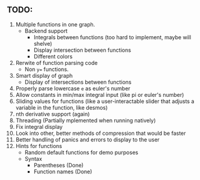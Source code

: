 ## TODO:
1. Multiple functions in one graph.
	- Backend support
		- Integrals between functions (too hard to implement, maybe will shelve)
		- Display intersection between functions
		- Different colors
2. Rerwite of function parsing code
	- Non `y=` functions.
3. Smart display of graph
	- Display of intersections between functions
4. Properly parse lowercase `e` as euler's number
5. Allow constants in min/max integral input (like pi or euler's number)
6. Sliding values for functions (like a user-interactable slider that adjusts a variable in the function, like desmos)
7. nth derivative support (again)
8. Threading (Partially mplemented when running natively)
9. Fix integral display
10. Look into other, better methods of compression that would be faster
11. Better handling of panics and errors to display to the user
12. Hints for functions
	- Random default functions for demo purposes
	- Syntax
		- Parentheses (Done)
		- Function names (Done)
